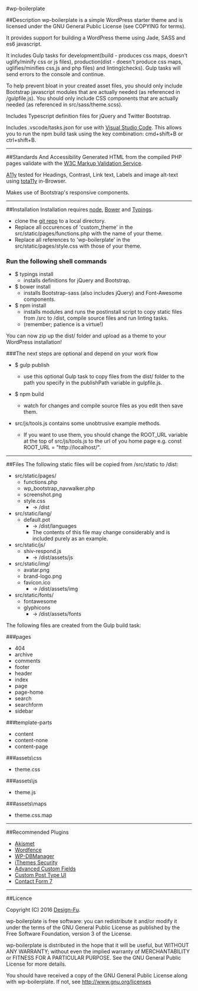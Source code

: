 #wp-boilerplate

##Description
wp-boilerplate is a simple WordPress starter theme and is licensed under the GNU General Public License (see COPYING for terms).

It provides support for building a WordPress theme using Jade, SASS and es6 javascript.

It includes Gulp tasks for development(build - produces css maps, doesn't uglify/minify css or js files), production(dist - doesn't produce css maps, uglifies/minifies css,js and php files) and linting(checks).
Gulp tasks will send errors to the console and continue.

To help prevent bloat in your created asset files, you should only include Bootstrap javascript modules that are actually needed (as referenced in /gulpfile.js).
You should only include CSS components that are actually needed (as referenced in src/sass/theme.scss).

Includes Typescript definition files for jQuery and Twitter Bootstrap.

Includes .vscode/tasks.json for use with [Visual Studio Code](https://code.visualstudio.com/). This allows you to run the npm build task using the key combination: cmd+shift+B or ctrl+shift+B.

---

##Standards And Accessibility
Generated HTML from the compiled PHP pages validate with the [W3C Markup Validation Service](https://validator.w3.org/).

[A11y](http://a11yproject.com/) tested for Headings, Contrast, Link text, Labels and image alt-text using [tota11y](https://github.com/Khan/tota11y) in-Browser.

Makes use of Bootstrap's responsive components.

---

##Installation
Installation requires [node](https://nodejs.org/en/), [Bower](https://bower.io/) and [Typings](https://github.com/typings/typings).

- clone the [git repo](https://github.com/lrs/wp-boilerplate.git) to a local directory.
- Replace all occurences of 'custom_theme' in the src/static/pages/functions.php with the name of your theme.
- Replace all references to 'wp-boilerplate' in the src/static/pages/style.css with those of your theme.

### Run the following shell commands
- $ typings install
  - installs definitions for jQuery and Bootstrap.
- $ bower install
  - installs Bootstrap-sass (also includes jQuery) and Font-Awesome components.
- $ npm install
  - installs modules and runs the postinstall script to copy static files from /src to /dist, compile source files and run linting tasks.
  - (remember; patience is a virtue!)

You can now zip up the dist/ folder and upload as a theme to your WordPress installation!

###The next steps are optional and depend on your work flow
- $ gulp publish
  - use this optional Gulp task to copy files from the dist/ folder to the path you specify in the publishPath variable in gulpfile.js.
- $ npm build
  - watch for changes and compile source files as you edit then save them.

- src/js/tools.js contains some unobtrusive example methods.
  - If you want to use them, you should change the ROOT_URL variable at the top of src/js/tools.js to the url of you home page e.g. const ROOT_URL = "http://localhost/".
---

##Files
The following static files will be copied from /src/static to /dist:
- src/static/pages/
  - functions.php
  - wp_bootstrap_navwalker.php
  - screenshot.png
  - style.css
    - -> /dist
- src/static/lang/
  - default.pot
    - -> /dist/languages
    - The contents of this file may change considerably and is included purely as an example.
- src/static/js/
  - shiv-respond.js
    - -> /dist/assets/js
- src/static/img/
  - avatar.png
  - brand-logo.png
  - favicon.ico
    - -> /dist/assets/img
- src/static/fonts/
  - fontawesome
  - glyphicons
    - -> /dist/assets/fonts

The following files are created from the Gulp build task:

###pages
- 404
- archive
- comments
- footer
- header
- index
- page
- page-home
- search
- searchform
- sidebar

###template-parts
- content
- content-none
- content-page

###assets\css
- theme.css

###assets\js
- theme.js

###assets\maps
- theme.css.map

---

##Recommended Plugins
- [Akismet](https://wordpress.org/plugins/akismet/)
- [Wordfence](https://wordpress.org/plugins/wordfence/)
- [WP-DBManager](https://wordpress.org/plugins/wp-dbmanager/)
- [iThemes Security](https://wordpress.org/plugins/better-wp-security/)
- [Advanced Custom Fields](https://wordpress.org/plugins/advanced-custom-fields/)
- [Custom Post Type UI](https://wordpress.org/plugins/custom-post-type-ui/)
- [Contact Form 7](https://wordpress.org/plugins/contact-form-7/)

---

##Licence

Copyright (C) 2016  [Design-Fu](http://design-fu.com/).

wp-boilerplate is free software: you can redistribute it and/or modify
it under the terms of the GNU General Public License as published by
the Free Software Foundation, version 3 of the License.

wp-boilerplate is distributed in the hope that it will be useful,
but WITHOUT ANY WARRANTY; without even the implied warranty of
MERCHANTABILITY or FITNESS FOR A PARTICULAR PURPOSE.  See the
GNU General Public License for more details.

You should have received a copy of the GNU General Public License
along with wp-boilerplate.  If not, see http://www.gnu.org/licenses